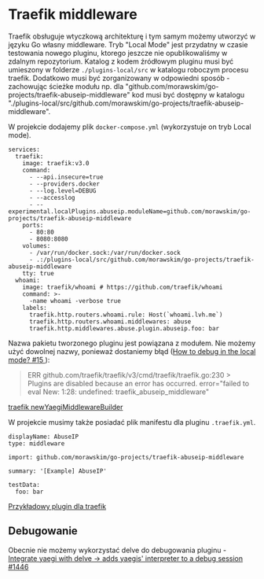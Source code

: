 # Traefik middleware

Traefik obsługuje wtyczkową architekturę i tym samym możemy utworzyć w języku Go własny middleware.
Tryb "Local Mode" jest przydatny w czasie testowania nowego pluginu, ktorego jeszcze nie opublikowaliśmy w zdalnym repozytorium.
Katalog z kodem źródłowym pluginu musi być umieszony w folderze `./plugins-local/src` w katalogu roboczym procesu traefik.
Dodatkowo musi być zorganizowany w odpowiedni sposób - zachowując ścieżke modułu np. dla "github.com/morawskim/go-projects/traefik-abuseip-middleware" kod musi być dostępny w katalogu "./plugins-local/src/github.com/morawskim/go-projects/traefik-abuseip-middleware".

W projekcie dodajemy plik `docker-compose.yml` (wykorzystuje on tryb Local mode).

```
services:
  traefik:
    image: traefik:v3.0
    command:
      - --api.insecure=true
      - --providers.docker
      - --log.level=DEBUG
      - --accesslog
      - --experimental.localPlugins.abuseip.moduleName=github.com/morawskim/go-projects/traefik-abuseip-middleware
    ports:
      - 80:80
      - 8080:8080
    volumes:
      - /var/run/docker.sock:/var/run/docker.sock
      - .:/plugins-local/src/github.com/morawskim/go-projects/traefik-abuseip-middleware
    tty: true
  whoami:
    image: traefik/whoami # https://github.com/traefik/whoami
    command: >-
      -name whoami -verbose true
    labels:
      traefik.http.routers.whoami.rule: Host(`whoami.lvh.me`)
      traefik.http.routers.whoami.middlewares: abuse
      traefik.http.middlewares.abuse.plugin.abuseip.foo: bar
```

Nazwa pakietu tworzonego pluginu jest powiązana z modułem. Nie możemy użyć dowolnej nazwy, ponieważ dostaniemy błąd ([How to debug in the local mode? #15 ](https://github.com/traefik/plugindemo/issues/15)):

> ERR github.com/traefik/traefik/v3/cmd/traefik/traefik.go:230 > Plugins are disabled because an error has occurred. error="failed to eval New: 1:28: undefined: traefik_abuseip_middleware"

[traefik newYaegiMiddlewareBuilder](https://github.com/traefik/traefik/blob/12a37346a4eacc9ddbe9a0c782999418e340d14d/pkg/plugins/middlewareyaegi.go#L26)

W projekcie musimy także posiadać plik manifestu dla pluginu `.traefik.yml`.

```
displayName: AbuseIP
type: middleware

import: github.com/morawskim/go-projects/traefik-abuseip-middleware

summary: '[Example] AbuseIP'

testData:
  foo: bar
```

[Przykładowy plugin dla traefik](https://github.com/traefik/plugindemo)


## Debugowanie

Obecnie nie możemy wykorzystać delve do debugowania pluginu - [Integrate yaegi with delve -> adds yaegis' interpreter to a debug session #1446](https://github.com/traefik/yaegi/issues/1446)
